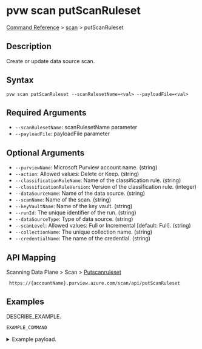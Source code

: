 # pvw scan putScanRuleset
[Command Reference](../../../README.md#command-reference) > [scan](./main.md) > putScanRuleset

## Description
Create or update data source scan.

## Syntax
```
pvw scan putScanRuleset --scanRulesetName=<val> --payloadFile=<val>
```

## Required Arguments
- `--scanRulesetName`: scanRulesetName parameter
- `--payloadFile`: payloadFile parameter

## Optional Arguments
- `--purviewName`: Microsoft Purview account name. (string)
- `--action`: Allowed values: Delete or Keep. (string)
- `--classificationRuleName`: Name of the classification rule. (string)
- `--classificationRuleVersion`: Version of the classification rule. (integer)
- `--dataSourceName`: Name of the data source. (string)
- `--scanName`: Name of the scan. (string)
- `--keyVaultName`: Name of the key vault. (string)
- `--runId`: The unique identifier of the run. (string)
- `--dataSourceType`: Type of data source. (string)
- `--scanLevel`: Allowed values: Full or Incremental [default: Full]. (string)
- `--collectionName`: The unique collection name. (string)
- `--credentialName`: The name of the credential. (string)

## API Mapping
Scanning Data Plane > Scan > [Putscanruleset]()
```
 https://{accountName}.purview.azure.com/scan/api/putScanRuleset
```

## Examples
DESCRIBE_EXAMPLE.
```powershell
EXAMPLE_COMMAND
```
<details><summary>Example payload.</summary>
<p>

```json
PASTE_JSON_HERE
```
</p>
</details>